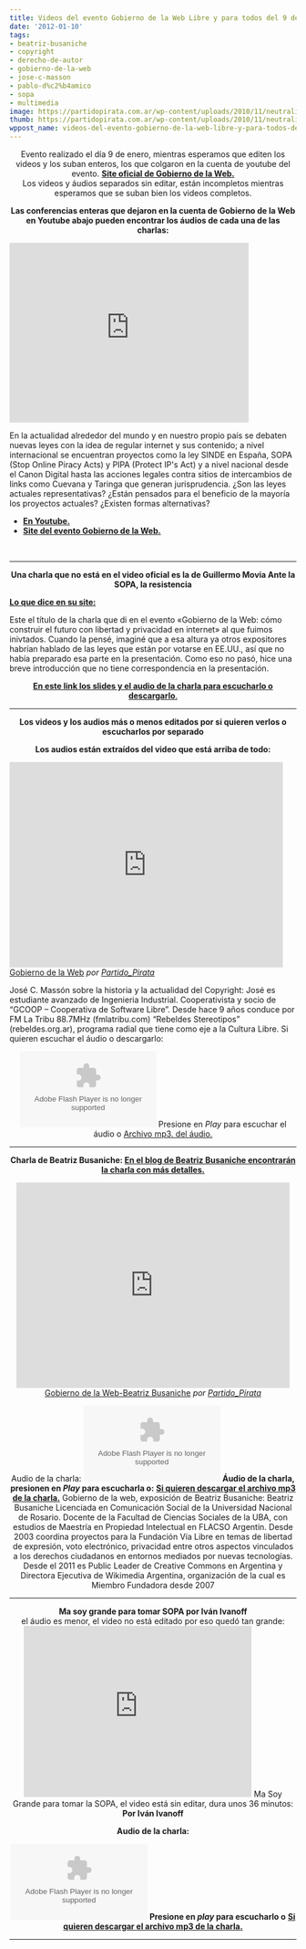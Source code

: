 ```yaml
---
title: Videos del evento Gobierno de la Web Libre y para todos del 9 de enero de 2012
date: '2012-01-10'
tags:
- beatriz-busaniche
- copyright
- derecho-de-autor
- gobierno-de-la-web
- jose-c-masson
- pablo-d%c2%b4amico
- sopa
- multimedia
image: https://partidopirata.com.ar/wp-content/uploads/2010/11/neutralidad-de-la-red.jpg
thumb: https://partidopirata.com.ar/wp-content/uploads/2010/11/neutralidad-de-la-red-150x150.jpg
wppost_name: videos-del-evento-gobierno-de-la-web-libre-y-para-todos-del-9-de-enero-de-2012
---
```


<center>Evento realizado el día 9 de enero, mientras esperamos que editen los videos y los suban enteros, los que colgaron en la cuenta de youtube del evento.
<strong><a href="http://www.gobiernodelaweb.com.ar/" target="_blank">Site oficial de Gobierno de la Web.</a></strong></center><center>Los videos y áudios separados sin editar, están incompletos mientras esperamos que se suban bien los videos completos.</center>
<p style="text-align: center;"><strong>Las conferencias enteras que dejaron en la cuenta de Gobierno de la Web en Youtube abajo pueden encontrar los áudios de cada una de las charlas:</strong></p>
<iframe src="http://www.youtube.com/embed/15vxn1iJweM" frameborder="0" width="420" height="315"></iframe>

En la actualidad alrededor del mundo y en nuestro propio país se debaten nuevas leyes con la idea de regular internet y sus contenido; a nivel internacional se encuentran proyectos como la ley SINDE en España, SOPA (Stop Online Piracy Acts) y PIPA (Protect IP's Act) y a nivel nacional desde el Canon Digital hasta las acciones legales contra sitios de intercambios de links como Cuevana y Taringa que generan jurisprudencia.
¿Son las leyes actuales representativas? ¿Están pensados para el beneficio de la mayoría los proyectos actuales? ¿Existen formas alternativas?
<ul>
	<li><strong><a href="http://youtu.be/15vxn1iJweM" target="_blank">En Youtube.</a></strong></li>
	<li><strong><a href="http://www.gobiernodelaweb.com.ar/" target="_blank">Site del evento Gobierno de la Web.</a></strong></li>
</ul>
&nbsp;

<hr />
<p style="text-align: center;"><strong>Una charla que no está en el video oficial es la de Guillermo Movia Ante la SOPA, la resistencia</strong>
<strong></strong></p>
<p style="text-align: left;"><strong><a href="http://unojoenelcielo.com.ar/2012/01/11/ante-la-sopa-la-resistencia/">Lo que dice en su site:</a></strong></p>
<p style="text-align: left;">Este el título de la charla que di en el evento «Gobierno de la Web: cómo construir el futuro con libertad y privacidad en internet» al que fuimos inivtados. Cuando la pensé, imaginé que a esa altura ya otros expositores habrían hablado de las leyes que están por votarse en EE.UU., así que no había preparado esa parte en la presentación. Como eso no pasó, hice una breve introducción que no tiene correspondencia en la presentación.</p>
<p style="text-align: center;"><a href="http://unojoenelcielo.com.ar/2012/01/11/ante-la-sopa-la-resistencia/"><strong>En este link los slides y el audio de la charla para escucharlo o descargarlo</strong>.</a></p>


<hr />
<p style="text-align: center;"><strong>Los videos y los audios más o menos editados por si quieren verlos o escucharlos por separado</strong></p>
<p style="text-align: center;"><strong>Los audios están extraídos del video que está arriba de todo:</strong></p>
<iframe src="http://www.dailymotion.com/embed/video/xnk71y" frameborder="0" width="480" height="360"></iframe>
<a href="http://www.dailymotion.com/video/xnk71y_gobierno-de-la-web_news" target="_blank">Gobierno de la Web</a> <em>por <a href="http://www.dailymotion.com/Partido_Pirata" target="_blank">Partido_Pirata</a></em>

José C. Massón sobre la historia y la actualidad del Copyright:
José es estudiante avanzado de Ingenieria Industrial. Cooperativista y socio de “GCOOP – Cooperativa de Software Libre”.
Desde hace 9 años conduce por FM La Tribu 88.7MHz (fmlatribu.com) “Rebeldes Stereotipos” (rebeldes.org.ar), programa radial que tiene como eje a la Cultura Libre.
Si quieren escuchar el áudio o descargarlo:

<center><object id="player983663" width="240" height="133" classid="clsid:d27cdb6e-ae6d-11cf-96b8-444553540000" codebase="http://download.macromedia.com/pub/shockwave/cabs/flash/swflash.cab#version=6,0,40,0"><param name="AllowScriptAccess" value="always" /><param name="allowFullScreen" value="true" /><param name="wmode" value="transparent" /><param name="src" value="http://www.ivoox.com/playerivoox_ee_983663_1.html" /><param name="allowfullscreen" value="true" /><param name="allowscriptaccess" value="always" /><embed id="player983663" width="240" height="133" type="application/x-shockwave-flash" src="http://www.ivoox.com/playerivoox_ee_983663_1.html" AllowScriptAccess="always" allowFullScreen="true" wmode="transparent" allowfullscreen="true" allowscriptaccess="always" /></object>
Presione en <em>Play</em> para escuchar el áudio o
<a href="http://www.ivoox.com/audio-gobierno-web-charla-jose_md_983663_1.mp3" target="_blank">Archivo mp3. del áudio.</a></center>

<hr />
<p style="text-align: center;"><strong>Charla de Beatriz Busaniche:
<a href="http://www.bea.org.ar/2012/01/la-logica-generativa-de-la-red/" target="_blank">En el blog de Beatriz Busaniche encontrarán la charla con más detalles.</a></strong></p>
<p style="text-align: center;"><iframe src="http://www.dailymotion.com/embed/video/xnk7fq" frameborder="0" width="480" height="360"></iframe>
<a href="http://www.dailymotion.com/video/xnk7fq_gobierno-de-la-web-beatriz-busaniche_news" target="_blank">Gobierno de la Web-Beatriz Busaniche</a> <em>por <a href="http://www.dailymotion.com/Partido_Pirata" target="_blank">Partido_Pirata</a></em></p>
<p style="text-align: center;">Audio de la charla:
<object id="player983684" width="240" height="133" classid="clsid:d27cdb6e-ae6d-11cf-96b8-444553540000" codebase="http://download.macromedia.com/pub/shockwave/cabs/flash/swflash.cab#version=6,0,40,0"><param name="AllowScriptAccess" value="always" /><param name="allowFullScreen" value="true" /><param name="wmode" value="transparent" /><param name="src" value="http://www.ivoox.com/playerivoox_ee_983684_1.html" /><param name="allowfullscreen" value="true" /><param name="allowscriptaccess" value="always" /><embed id="player983684" width="240" height="133" type="application/x-shockwave-flash" src="http://www.ivoox.com/playerivoox_ee_983684_1.html" AllowScriptAccess="always" allowFullScreen="true" wmode="transparent" allowfullscreen="true" allowscriptaccess="always" /></object>
<strong>Áudio de la charla, presionen en <em>Play</em> para escucharla o:</strong>
<strong> <a href="http://www.ivoox.com/audio-gobierno-web-charla-beatriz_md_983684_1.mp3" target="_blank">Si quieren descargar el archivo mp3 de la charla.</a></strong>
Gobierno de la web, exposición de Beatriz Busaniche:
Beatriz Busaniche
Licenciada en Comunicación Social de la Universidad Nacional de Rosario. Docente de la Facultad de Ciencias Sociales de la UBA, con estudios de Maestría en Propiedad Intelectual en FLACSO Argentin. Desde 2003 coordina proyectos para la Fundación Vía Libre en temas de libertad de expresión, voto electrónico, privacidad entre otros aspectos vinculados a los derechos ciudadanos en entornos mediados por nuevas tecnologías.
Desde el 2011 es Public Leader de Creative Commons en Argentina y Directora Ejecutiva de Wikimedia Argentina, organización de la cual es Miembro Fundadora desde 2007</p>


<hr />

<center><strong>Ma soy grande para tomar SOPA por Iván Ivanoff</strong></center><center>el áudio es menor, el video no está editado por eso quedó tan grande:</center><center>
<iframe src="http://player.vimeo.com/video/34817057?title=0&amp;byline=0&amp;portrait=0" frameborder="0" width="400" height="300"></iframe>
Ma Soy Grande para tomar la SOPA, el video está sin editar, dura unos 36 minutos:
<strong>Por Iván Ivanoff</strong></center>
<p style="text-align: center;"><strong>Audio de la charla:</strong></p>
<p style="text-align: center;"><object id="player983700" width="240" height="133" classid="clsid:d27cdb6e-ae6d-11cf-96b8-444553540000" codebase="http://download.macromedia.com/pub/shockwave/cabs/flash/swflash.cab#version=6,0,40,0"><param name="AllowScriptAccess" value="always" /><param name="allowFullScreen" value="true" /><param name="wmode" value="transparent" /><param name="src" value="http://www.ivoox.com/playerivoox_ee_983700_1.html" /><param name="allowfullscreen" value="true" /><param name="allowscriptaccess" value="always" /><embed id="player983700" width="240" height="133" type="application/x-shockwave-flash" src="http://www.ivoox.com/playerivoox_ee_983700_1.html" AllowScriptAccess="always" allowFullScreen="true" wmode="transparent" allowfullscreen="true" allowscriptaccess="always" /></object>
<strong>Presione en <em>play</em> para escucharlo o</strong>
<strong> <a href="http://www.ivoox.com/audio-gobierno-web-charla-ivan-ivanoff_md_983700_1.mp3" target="_blank">Si quieren descargar el archivo mp3 de la charla.</a></strong></p>


<hr />
